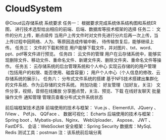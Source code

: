 # CloudSystem
@Cloud云存储系统
系统要求
任务一：
根据要求完成系统体系结构图和系统ER图，
进行技术选型给出相应的前端、后端、数据库等技术框架的选择
任务二：
文件的分片上传，断点续传
当用户上传文件时对文件先进行分片后再一次上传，当上传过程中因网络、人为、等原因造成传输中断，
待传输恢复后，能够继续上传。
任务三：
文件的下载和预览
用户能够下载文件，并对图片、txt、word、ppt、pdf等文件进行预览。
任务四：
云文件的管理
用户在云存储系统中，能够实现删除文件、移动文件、重命名文件、新建文件夹、删除文件夹、重命名文件等操作。
任务五：
云存储系统的后台管理系统和个人中心
实现云存储的的用户管理（包括用户的权限、能否使用、磁盘容量）；
用户个人中心（个人信息的修改、云存储系统的展示）。
任务六：
分布式文件系统的搭建
基于NFS技术搭建出集群化的文件系统、作为云存储的文件系统。
附加功能：
好友管理（加好友，关注）
文件分享，视频，音频在线播放
分享圈点赞，关注、预览、下载
在线好友聊天
批量操作文件
通知管理
管理员查看分布式文件系统状态

前后端框架技术选择
前端使用的技术与框架：
Vue.js 、ElementUI、JQuery 、 IView 、 Pdf.js、 QQFace 、 
数据可视化： Echarts
后端使用的技术与框架：
Spring boot 、Mybatis-plus、Nginx、 WebUploader、 Aspose、 JWT 、FastDFS、
会话：WebSocket
安全框架：Spring Security
数据库：MySqL Redis
测试工具：postman
注：该系统前后端分离
